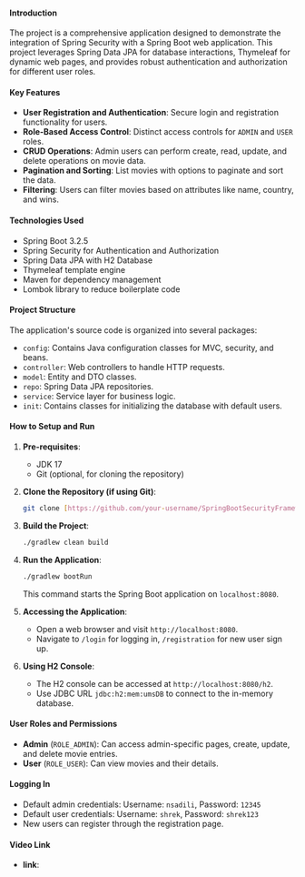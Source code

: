 
#### Introduction
The project is a comprehensive application designed to demonstrate the integration of Spring Security with a Spring Boot web application. This project leverages Spring Data JPA for database interactions, Thymeleaf for dynamic web pages, and provides robust authentication and authorization for different user roles.

#### Key Features
- **User Registration and Authentication**: Secure login and registration functionality for users.
- **Role-Based Access Control**: Distinct access controls for `ADMIN` and `USER` roles.
- **CRUD Operations**: Admin users can perform create, read, update, and delete operations on movie data.
- **Pagination and Sorting**: List movies with options to paginate and sort the data.
- **Filtering**: Users can filter movies based on attributes like name, country, and wins.

#### Technologies Used
- Spring Boot 3.2.5
- Spring Security for Authentication and Authorization
- Spring Data JPA with H2 Database
- Thymeleaf template engine
- Maven for dependency management
- Lombok library to reduce boilerplate code

#### Project Structure
The application's source code is organized into several packages:
- `config`: Contains Java configuration classes for MVC, security, and beans.
- `controller`: Web controllers to handle HTTP requests.
- `model`: Entity and DTO classes.
- `repo`: Spring Data JPA repositories.
- `service`: Service layer for business logic.
- `init`: Contains classes for initializing the database with default users.

#### How to Setup and Run
1. **Pre-requisites**:
   - JDK 17
   - Git (optional, for cloning the repository)

2. **Clone the Repository (if using Git)**:
   ```bash
   git clone [https://github.com/your-username/SpringBootSecurityFrameworkDemo.git](https://github.com/SITE-ADA/as1-spring-boot-logging-and-security-nargizh7.git)
   ```

3. **Build the Project**:
   ```bash
   ./gradlew clean build
   ```

4. **Run the Application**:
   ```bash
   ./gradlew bootRun
   ```
   This command starts the Spring Boot application on `localhost:8080`.

5. **Accessing the Application**:
   - Open a web browser and visit `http://localhost:8080`.
   - Navigate to `/login` for logging in, `/registration` for new user sign up.

6. **Using H2 Console**:
   - The H2 console can be accessed at `http://localhost:8080/h2`.
   - Use JDBC URL `jdbc:h2:mem:umsDB` to connect to the in-memory database.

#### User Roles and Permissions
- **Admin** (`ROLE_ADMIN`): Can access admin-specific pages, create, update, and delete movie entries.
- **User** (`ROLE_USER`): Can view movies and their details.

#### Logging In
- Default admin credentials: Username: `nsadili`, Password: `12345`
- Default user credentials: Username: `shrek`, Password: `shrek123`
- New users can register through the registration page.

#### Video Link
- **link**: 
